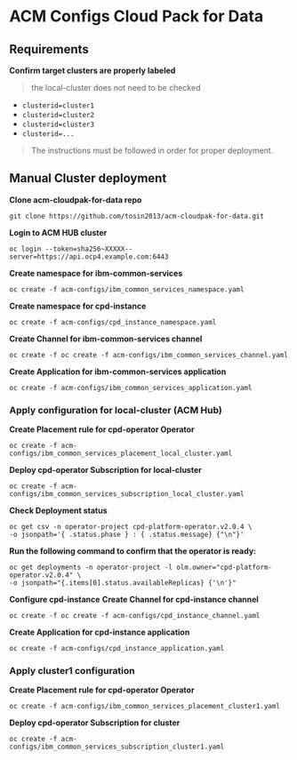# ACM Configs Cloud Pack for Data

## Requirements 
**Confirm target clusters are properly labeled**
> the local-cluster does not need to be checked
*  `clusterid=cluster1`
*  `clusterid=cluster2`
*  `clusterid=cluster3`
*  `clusterid=...`
> The instructions must be followed in order for proper deployment. 




## Manual Cluster deployment 
**Clone acm-cloudpak-for-data repo**
```
git clone https://github.com/tosin2013/acm-cloudpak-for-data.git
```

**Login to ACM HUB cluster**
```
oc login --token=sha256~XXXXX--server=https://api.ocp4.example.com:6443
```

**Create namespace for ibm-common-services**
```
oc create -f acm-configs/ibm_common_services_namespace.yaml
```

**Create namespace for cpd-instance**
```
oc create -f acm-configs/cpd_instance_namespace.yaml
```

**Create Channel for ibm-common-services  channel**
```
oc create -f oc create -f acm-configs/ibm_common_services_channel.yaml 
```

**Create Application for ibm-common-services application**
```
oc create -f acm-configs/ibm_common_services_application.yaml
```

### Apply configuration for local-cluster (ACM Hub)
**Create Placement rule for  cpd-operator Operator**
```
oc create -f acm-configs/ibm_common_services_placement_local_cluster.yaml
```

**Deploy cpd-operator Subscription for local-cluster**
```
oc create -f acm-configs/ibm_common_services_subscription_local_cluster.yaml
```

**Check Deployment status**
```
oc get csv -n operator-project cpd-platform-operator.v2.0.4 \
-o jsonpath='{ .status.phase } : { .status.message} {"\n"}'
```

**Run the following command to confirm that the operator is ready:**
```
oc get deployments -n operator-project -l olm.owner="cpd-platform-operator.v2.0.4" \
-o jsonpath="{.items[0].status.availableReplicas} {'\n'}"
```

**Configure cpd-instance**
**Create Channel for cpd-instance channel**
```
oc create -f oc create -f acm-configs/cpd_instance_channel.yaml
```

**Create Application for cpd-instance application**
```
oc create -f acm-configs/cpd_instance_application.yaml
```


### Apply cluster1 configuration
**Create Placement rule for  cpd-operator Operator**
```
oc create -f acm-configs/ibm_common_services_placement_cluster1.yaml
```

**Deploy cpd-operator Subscription for cluster**
```
oc create -f acm-configs/ibm_common_services_subscription_cluster1.yaml
```